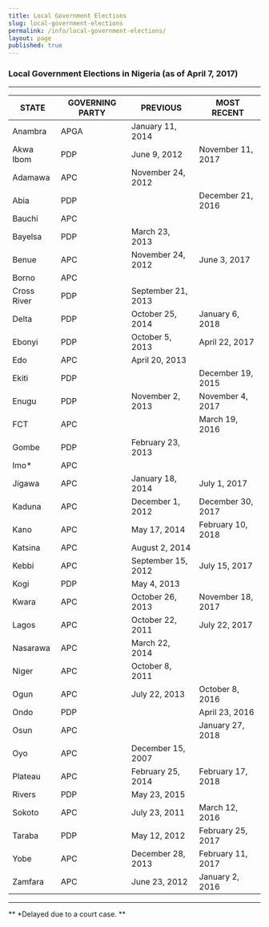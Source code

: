 ```yaml
---
title: Local Government Elections
slug: local-government-elections
permalink: /info/local-government-elections/
layout: page
published: true
---
```


### Local Government Elections in Nigeria (as of April 7, 2017)

---------------------------------------------------------------

STATE | GOVERNING PARTY	| PREVIOUS | MOST RECENT
------------- | -------------  | ------------- | -------------
Anambra | APGA 	| January 11, 2014 |
Akwa Ibom | PDP	| June 9, 2012 | November 11, 2017
Adamawa | APC 	| November 24, 2012 |
Abia 	| PDP 	|  | December 21, 2016
Bauchi | APC 	|  |
Bayelsa | PDP 	| March 23, 2013 |
Benue 	| APC 	| November 24, 2012 | June 3, 2017
Borno | APC 	|  |
Cross River | PDP  | September 21, 2013 |
Delta   | PDP 	| October 25, 2014 | January 6, 2018
Ebonyi 	| PDP 	| October 5, 2013 | April 22, 2017
Edo 	| APC 	| April 20, 2013 |
Ekiti 	| PDP 	|  | December 19, 2015
Enugu 	| PDP 	| November 2, 2013 | November 4, 2017
FCT   | APC |  |  March 19, 2016
Gombe 	| PDP 	| February 23, 2013 |
Imo* 	| APC   |  |	 
Jigawa 	| APC 	| January 18, 2014 | July 1, 2017
Kaduna 	| APC 	| December 1, 2012 | December 30, 2017
Kano 	| APC	| May 17, 2014 | February 10, 2018
Katsina | APC 	| August 2, 2014 |
Kebbi 	| APC 	| September 15, 2012 | July 15, 2017
Kogi 	| PDP 	| May 4, 2013 |
Kwara 	| APC 	| October 26, 2013 | November 18, 2017
Lagos 	| APC 	| October 22, 2011| July 22, 2017
Nasarawa | APC	| March 22, 2014 |
Niger 	| APC 	| October 8, 2011 |
Ogun 	| APC 	| July 22, 2013 | October 8, 2016
Ondo 	| PDP 	|  | April 23, 2016
Osun 	| APC 	|  | January 27, 2018
Oyo 	| APC 	| December 15, 2007 |
Plateau | APC	| February 25, 2014 | February 17, 2018
Rivers 	| PDP  | May 23, 2015 |
Sokoto 	| APC 	| July 23, 2011 | March 12, 2016
Taraba 	| PDP 	| May 12, 2012 | February 25, 2017
Yobe 	| APC 	| December 28, 2013 | February 11, 2017
Zamfara | APC   | June 23, 2012 | January 2, 2016

-----------

** *Delayed due to a court case. **
